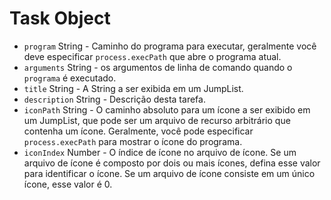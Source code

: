 # Task Object

* `program` String - Caminho do programa para executar, geralmente você deve especificar `process.execPath` que abre o programa atual.
* `arguments` String - os argumentos de linha de comando quando o `programa` é executado.
* `title` String - A String a ser exibida em um JumpList.
* `description` String - Descrição desta tarefa.
* `iconPath` String - O caminho absoluto para um ícone a ser exibido em um JumpList, que pode ser um arquivo de recurso arbitrário que contenha um ícone. Geralmente, você pode especificar `process.execPath` para mostrar o ícone do programa.
* `iconIndex` Number - O índice de ícone no arquivo de ícone. Se um arquivo de ícone é composto por dois ou mais ícones, defina esse valor para identificar o ícone. Se um arquivo de ícone consiste em um único ícone, esse valor é 0.